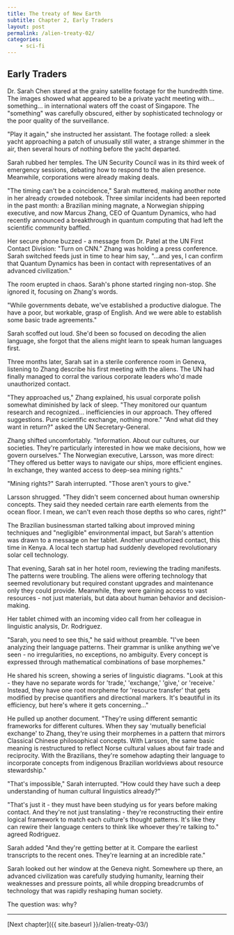 ```yaml
---
title: The treaty of New Earth
subtitle: Chapter 2, Early Traders
layout: post
permalink: /alien-treaty-02/
categories:
    - sci-fi
---
```


## Early Traders


Dr. Sarah Chen stared at the grainy satellite footage for the hundredth time. The images showed what appeared to be a private yacht meeting with... something... in international waters off the coast of Singapore. The "something" was carefully obscured, either by sophisticated technology or the poor quality of the surveillance.

"Play it again," she instructed her assistant. The footage rolled: a sleek yacht approaching a patch of unusually still water, a strange shimmer in the air, then several hours of nothing before the yacht departed.

Sarah rubbed her temples. The UN Security Council was in its third week of emergency sessions, debating how to respond to the alien presence. Meanwhile, corporations were already making deals.

"The timing can't be a coincidence," Sarah muttered, making another note in her already crowded notebook. Three similar incidents had been reported in the past month: a Brazilian mining magnate, a Norwegian shipping executive, and now Marcus Zhang, CEO of Quantum Dynamics, who had recently announced a breakthrough in quantum computing that had left the scientific community baffled.

Her secure phone buzzed - a message from Dr. Patel at the UN First Contact Division: "Turn on CNN."
Zhang was holding a press conference. Sarah switched feeds just in time to hear him say, "...and yes, I can confirm that Quantum Dynamics has been in contact with representatives of an advanced civilization."

The room erupted in chaos. Sarah's phone started ringing non-stop. She ignored it, focusing on Zhang's words.

"While governments debate, we've established a productive dialogue. The have a poor, but workable, grasp of English. And we were able to establish some basic trade agreements."

Sarah scoffed out loud. She'd been so focused on decoding the alien language, she forgot that the aliens might learn to speak human languages first.

Three months later, Sarah sat in a sterile conference room in Geneva, listening to Zhang describe his first meeting with the aliens. The UN had finally managed to corral the various corporate leaders who'd made unauthorized contact.

"They approached us," Zhang explained, his usual corporate polish somewhat diminished by lack of sleep. "They monitored our quantum research and recognized... inefficiencies in our approach. They offered suggestions. Pure scientific exchange, nothing more."
"And what did they want in return?" asked the UN Secretary-General.

Zhang shifted uncomfortably. "Information. About our cultures, our societies. They're particularly interested in how we make decisions, how we govern ourselves."
The Norwegian executive, Larsson, was more direct: "They offered us better ways to navigate our ships, more efficient engines. In exchange, they wanted access to deep-sea mining rights."

"Mining rights?" Sarah interrupted. "Those aren't yours to give."

Larsson shrugged. "They didn't seem concerned about human ownership concepts. They said they needed certain rare earth elements from the ocean floor.  I mean, we can't even reach those depths so who cares, right?"

The Brazilian businessman started talking about improved mining techniques and "negligible" environmental impact, but Sarah's attention was drawn to a message on her tablet. Another unauthorized contact, this time in Kenya. A local tech startup had suddenly developed revolutionary solar cell technology.

That evening, Sarah sat in her hotel room, reviewing the trading manifests. The patterns were troubling. The aliens were offering technology that seemed revolutionary but required constant upgrades and maintenance only they could provide. Meanwhile, they were gaining access to vast resources - not just materials, but data about human behavior and decision-making.

Her tablet chimed with an incoming video call from her colleague in linguistic analysis, Dr. Rodriguez.

"Sarah, you need to see this," he said without preamble. "I've been analyzing their language patterns. Their grammar is unlike anything we've seen - no irregularities, no exceptions, no ambiguity. Every concept is expressed through mathematical combinations of base morphemes."

He shared his screen, showing a series of linguistic diagrams. "Look at this - they have no separate words for 'trade,' 'exchange,' 'give,' or 'receive.' Instead, they have one root morpheme for 'resource transfer' that gets modified by precise quantifiers and directional markers. It's beautiful in its efficiency, but here's where it gets concerning..."

He pulled up another document. "They're using different semantic frameworks for different cultures. When they say 'mutually beneficial exchange' to Zhang, they're using their morphemes in a pattern that mirrors Classical Chinese philosophical concepts. With Larsson, the same basic meaning is restructured to reflect Norse cultural values about fair trade and reciprocity. With the Brazilians, they're somehow adapting their language to incorporate concepts from indigenous Brazilian worldviews about resource stewardship."

"That's impossible," Sarah interrupted. "How could they have such a deep understanding of human cultural linguistics already?"

"That's just it - they must have been studying us for years before making contact. And they're not just translating - they're reconstructing their entire logical framework to match each culture's thought patterns. It's like they can rewire their language centers to think like whoever they're talking to." agreed Rodriguez.

Sarah added "And they're getting better at it. Compare the earliest transcripts to the recent ones. They're learning at an incredible rate."

Sarah looked out her window at the Geneva night. Somewhere up there, an advanced civilization was carefully studying humanity, learning their weaknesses and pressure points, all while dropping breadcrumbs of technology that was rapidly reshaping human society.

The question was: why?

***

[Next chapter]({{ site.baseurl }}/alien-treaty-03/)